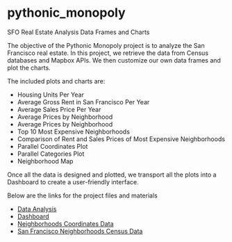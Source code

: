 # pythonic_monopoly
SFO Real Estate Analysis Data Frames and Charts

The objective of the Pythonic Monopoly project is to analyze the San Francisco real estate. In this project, we retrieve the data from Census databases and Mapbox APIs. We then customize our own data frames and plot the charts.

The included plots and charts are:
* Housing Units Per Year
* Average Gross Rent in San Francisco Per Year
* Average Sales Price Per Year
* Average Prices by Neighborhood
* Average Prices by Neighborhood
* Top 10 Most Expensive Neighborhoods
* Comparison of Rent and Sales Prices of Most Expensive Neighborhoods
* Parallel Coordinates Plot
* Parallel Categories Plot
* Neighborhood Map

Once all the data is designed and plotted, we transport all the plots into a Dashboard to create a user-friendly interface.

Below are the links for the project files and materials
* [Data Analysis](rental_analysis.ipynb)
* [Dashboard](dashboard.ipynb)
* [Neighborhoods Coordinates Data](Data/neighborhoods_coordinates.csv)
* [San Francisco Neighborhoods Census Data](Data/sfo_neighborhoods_census_data.csv)
